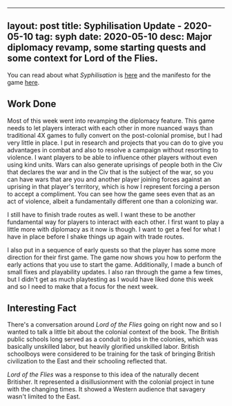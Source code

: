 
---
layout: post
title: Syphilisation Update - 2020-05-10
tag: syph
date: 2020-05-10
desc: Major diplomacy revamp, some starting quests and some context for Lord of the Flies.
---


You can read about what *Syphilisation* is [here](/blog/syph/announce) and the manifesto for the game [here](/blog/syph/newManifesto).

## Work Done

Most of this week went into revamping the diplomacy feature. This game needs to let players interact with each other in more nuanced ways than traditional 4X games to fully convert on the post-colonial promise, but I had very little in place. I put in research and projects that you can do to give you advantages in combat and also to resolve a campaign without resorting to violence. I want players to be able to influence other players without even using kind units. Wars can also generate uprisings of people both in the Civ that declares the war and in the Civ that is the subject of the war, so you can have wars that are you and another player joining forces against an uprising in that player's territory, which is how I represent forcing a person to accept a compliment. You can see how the game sees even that as an act of violence, albeit a fundamentally different one than a colonizing war.


I still have to finish trade routes as well. I want these to be another fundamental way for players to interact with each other. I first want to play a little more with diplomacy as it now is though. I want to get a feel for what I have in place before I shake things up again with trade routes.


I also put in a sequence of early quests so that the player has some more direction for their first game. The game now shows you how to perform the early actions that you use to start the game. Additionally, I made a bunch of small fixes and playability updates. I also ran through the game a few times, but I didn't get as much playtesting as I would have liked done this week and so I need to make that a focus for the next week.
## Interesting Fact

There's a conversation around *Lord of the Flies* going on right now and so I wanted to talk a little bit about the colonial context of the book. The British public schools long served as a conduit to jobs in the colonies, which was basically unskilled labor, but heavily glorified unskilled labor. British schoolboys were considered to be training for the task of bringing British civilization to the East and their schooling reflected that.


*Lord of the Flies* was a response to this idea of the naturally decent Britisher. It represented a disillusionment with the colonial project in tune with the changing times. It showed a Western audience that savagery wasn't limited to the East.

